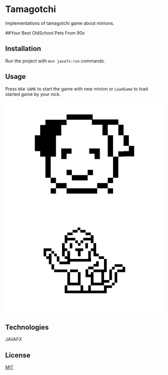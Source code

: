 # Tamagotchi
Implementations of tamagotchi game about minions.

##Your Best OldSchool Pets From 90x

## Installation
Run the project with `mvn javafx:run` commands.

## Usage
Press `NEW GAME` to start the game with new minion or `LoadGame` to load started game by your nick.

![alt text](https://github.com/OliverVarnce/Tamagochi/blob/main/src/main/resources/Images/Monkey/Dog.gif?raw=true)
![alt text](https://github.com/OliverVarnce/Tamagochi/blob/main/src/main/resources/Images/Monkey/Monkey.gif?raw=true)

## Technologies
JAVAFX

## License
[MIT](https://choosealicense.com/licenses/mit/)
